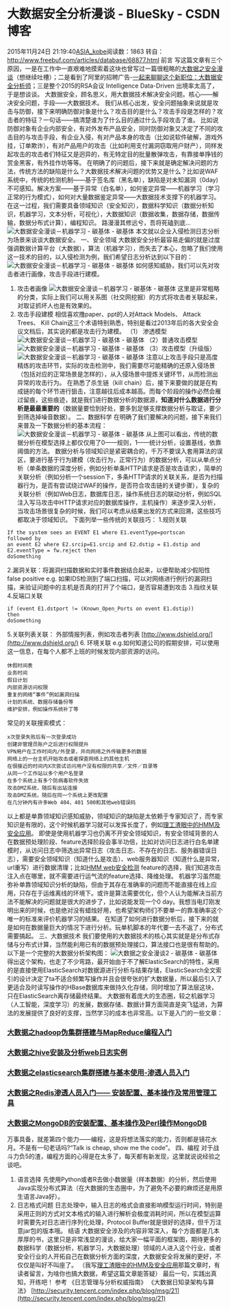 # 大数据安全分析漫谈 - BlueSky - CSDN博客
2015年11月24日 21:19:40[ASIA_kobe](https://me.csdn.net/ASIA_kobe)阅读数：1863
转自：http://www.freebuf.com/articles/database/68877.html
前言
写这篇文章有三个原因，一是在工作中一直艰难地摸索着这块也曾写过一篇很粗略的[大数据之安全漫谈](http://danqingdani.blog.163.com/blog/static/18609419520150270592208/)（想继续吐槽）；二是看到了阿里的招聘广告-[一起来聊聊这个新职位：大数据安全分析师](http://www.freebuf.com/articles/others-articles/66214.html)；三是整个2015的RSA会议
 Intelligence Data-Driven 出境率太高了，于是想谈谈。
大数据安全，顾名思义，用大数据技术解决安全问题。核心——解决安全问题，手段——大数据技术。
我们从核心出发，安全问题抽象来说就是攻击与防御，接下来明确防御对象是什么？攻击目的是什么？攻击手段是怎样的？攻击者的特征？一句话——搞清楚谁为了什么目的通过什么手段攻击了谁。
比如说防御对象有企业内部安全，有对外发布产品安全，同时防御对象又决定了不同的攻击目的与攻击手段，有企业入侵，有对产品本身的攻击（比如说软件破解，游戏外挂，订单欺诈），有对产品用户的攻击（比如利用支付漏洞窃取用户财产），同样发起攻击的攻击者们特征又是迥异的，有无特定目的批量散弹攻击，有靠接单挣钱的赏金黑客，有外挂作坊等等。
在明确了的问题后，接下来就是确定解决问题的方法，传统方法的缺陷是什么？大数据技术解决问题的优势又是什么？比如说WAF系统中，传统的检测机制——基于签名库（黑名单），缺陷是对未知漏洞（0day) 不可感知。解决方案——基于异常（白名单），如何鉴定异常——机器学习（学习正常的行为模式），如何对大量数据鉴定异常——大数据技术支撑下的机器学习。
在这一过程，我们需要具备领域知识（安全知识），数据科学知识（数据分析知识，机器学习，文本分析，可视化），大数据知识（数据收集，数据存储，数据传输，数据分布式计算），编程知识。
路漫漫其修远兮，吾将死磕到底…
![大数据安全漫谈－机器学习 - 碳基体 - 碳基体](http://img2.ph.126.net/aaAal2zm93-lHEpOodwcjg==/3097913593695478499.png)
本文就以企业入侵检测日志分析为场景来谈谈大数据安全。
一、安全领域
大数据安全分析最容易走偏的就是过度强调数据计算平台（大数据），算法（机器学习），而失去了本心，忽略了我们使用这一技术的目的，以入侵检测为例，我们希望日志分析达到以下目的：
![大数据安全漫谈－机器学习 - 碳基体 - 碳基体](http://img1.ph.126.net/I0GMNVLImwD-P9hw-LRuLg==/6608808152795171389.png)
如何感知威胁，我们可以先对攻击者进行画像，攻击手段进行建模。
1. 攻击者画像
![大数据安全漫谈－机器学习 - 碳基体 - 碳基体](http://img0.ph.126.net/aJrOwbkiD3hPs7-vv-AoPw==/6619195239142919058.png)
这里是非常粗略的分类，实际上我们可以用关系图（社交网挖掘）的方式将攻击者关联起来，对取证抓坏人也是有效果的。
2. 攻击手段建模
相信喜欢撸paper、ppt的人对Attack Models、 Attack Trees、 Kill Chain这三个术语特别熟悉，特别是看过2013年后的各大安全会议文档后，其实说的都是攻击行为建模。
（1） 渗透模型
![大数据安全漫谈－机器学习 - 碳基体 - 碳基体](http://img0.ph.126.net/2U8Jjoj1eQlgE2dTqVErTA==/35747322060356355.png)
（2）普通攻击模型
![大数据安全漫谈－机器学习 - 碳基体 - 碳基体](http://img1.ph.126.net/PB6uE96qablKqiCswYxfJA==/6630903938467308223.png)
（3）攻击模型（升级版）
![大数据安全漫谈－机器学习 - 碳基体 - 碳基体](http://img2.ph.126.net/N_jqPp6Rjdo4gBw_wmdwXA==/6630188156397278234.png)
注意以上攻击手段只是高度精炼的攻击环节，实际的攻击检测中，我们需要尽可能精确的还原入侵场景（包括对应的正常场景是怎样的），从入侵场景中提炼关键环节，从而检测出异常的攻击行为。
在熟悉了杀生链（kill chain）后，接下来要做的就是在构成链的每个环节进行狙击，注意越往后成本越高。而每个阶段的操作必然会雁过留痕，这些痕迹，就是我们进行数据分析的数据源，**知道对什么数据进行分析是最最重要的**（数据量要恰到好处，要多到足够支撑数据分析与取证，要少到筛选掉噪音数据）。
二、数据科学
在明确了我们要解决的问题，接下来我们来普及一下数据分析的基本流程：
![大数据安全漫谈－机器学习 - 碳基体 - 碳基体](http://img1.ph.126.net/fWmE7eNdUZBEQ5rq9VH6oQ==/6630550995234478615.png)
从上图可以看出，传统的数据分析在模型选择上都仅仅用了0——规则，1——统计分析，设置基线，依靠阈值的方法。
数据分析与领域知识是紧密耦合的，千万不要误入套用算法的误区，要进行基于行为建模（攻击行为，正常行为）的数据分析，可以从单点分析（单条数据的深度分析，例如分析单条HTTP请求是否是攻击请求），简单的关联分析（例如分析一个session下，多条HTTP请求的关联关系，是否为扫描器行为，是否有尝试绕过WAF的操作，是否符合攻击链的关键步骤），复杂的关联分析（例如Web日志，数据库日志，操作系统日志的联动分析，例如SQL注入写马攻击中HTTP请求对应的数据库操作，主机操作）来逐步深入分析，当攻击场景很复杂的时候，我们可以考虑从结果出发的方式来回溯，这些技巧都取决于领域知识。
下面列举一些传统的关联技巧：
1.规则关联
```
If the system sees an EVENT E1 where E1.eventType=portscan
followed by
an event E2 where E2.srcip=E1.srcip and E2.dstip = E1.dstip and
E2.eventType = fw.reject then
doSomething
```
2.漏洞关联：将漏洞扫描数据和实时事件数据结合起来，以便帮助减少假阳性 false positive
e.g. 如果IDS检测到了端口扫描，可以对网络进行例行的漏洞扫描，来验证问题中的主机是否真的打开了个端口，是否容易遭到攻击
3.指纹关联
4.反端口关联
```
if (event E1.dstport != (Known_Open_Ports on event E1.dstip))
then
doSomething
```
5.关联列表关联： 外部情报列表，例如攻击者列表
[http://www.dshield.org/](http://www.dshield.org/)
6. 环境关联 e.g.如何知道公司的假期安排，可以使用这一信息，在每个人都不上班的时候发现内部资源的访问。
```
休假时间表
业务时间
假日计划
内部资源访问权限
重复的网络“事件”例如漏洞扫描
计划的系统、数据存储备份等
维护安排，例如操作系统补丁等
```
常见的关联搜索模式：
```
x次登录失败后有一次登录成功
创建非管理员账户之后进行权限提升
VPN用户在工作时间内/外登录，并向网络之外传输更多的数据
网络上的一台主机开始攻击或者探查网络上的其他主机
在很接近的时间内X次尝试访问用户没有权限的共享／文件／目录等
从同一个工作站以多个用户名登录
在多个系统上有多个防病毒软件失效
攻击DMZ系统，随后有出站连接
攻击DMZ系统，随后在同一个系统上更改配置
在几分钟内有许多Web 404，401 500和其他web错误码
```
以上都是单靠领域知识感知威胁，领域知识的缺陷是太依赖于专家知识了，而专家知识是有限的，这个时候机器学习就可以发挥长度了，例如[理工渣眼中的HMM及安全应用](http://danqingdani.blog.163.com/blog/static/1860941952015219102722250/)。
即使是使用机器学习也仍离不开安全领域知识，有安全领域背景的人在数据预处理阶段、feature选择阶段会事半功倍，比如对访问日志进行白名单建模时，从访问日志中筛选出异常日志（攻击日志、不存在的日志、服务器错误日志），需要安全领域知识（知道什么是攻击）、web服务器知识（知道什么是异常，url重写）进行数据清理；比如[HMM
 web安全检测](http://danqingdani.blog.163.com/blog/static/1860941952015219102722250/) feature的选择，我们知道攻击注入点在哪里，就不需要进行运气流的feature选择、降维处理。
机器学习虽然能弥补单靠领域知识分析的缺陷，但由于其存在准确率的问题而不能直接在线上应用，只存在于运维离线的环境下。或许是算法需要优化，但个人认为能解决当前方法不能解决的问题就是很大的进步了，比如说能发现一个0 day。我想当电灯刚发明出来的时候，也是绝对没有蜡烛好用，也希望架构师们不要单一的靠准确率这个唯一的标准来评价机器学习的结果。
在知道了如何进行数据分析后，接下来的就是如何在数据量巨大的情况下进行分析。玩单机脚本的年代要一去不返了，分布式需要搞起。
三、大数据技术
我们要使用的大数据技术的核心其实就是是分布式存储与分布式计算，当然能利用已有的数据预处理接口，算法接口也是很有帮助的。
以下是一个完整的大数据分析架构图：
![大数据之安全漫谈2 - 碳基体 - 碳基体](http://img0.ph.126.net/yeCmzt8iy9DyV80GUR0x2Q==/6630764300490631452.png)
得出这个架构，也走了不少弯路，最开始由于不了解ElasticSearch的特性，采用的是直接使用ElasticSearch对数据源进行分析与结果存储，ElasticSearch全文索引的设计决定了ta不适合频繁写操作并且会很夸张的扩大数据量，所以最后引入了更适合及时读写操作的HBase数据库来做持久化存储，同时增加了算法层这块，只在ElasticSearch离存储最终结果。
大数据有着庞大的生态圈，较之机器学习（人工智能，深度学习）的发展，数据存储、数据计算方面简直是突飞猛进，为算法的发展提供了良好的支撑，当然学习的成本也非常高。以下是入门的一些文章：
### [大数据之hadoop伪集群搭建与MapReduce编程入门](http://danqingdani.blog.163.com/blog/static/18609419520154873644955/)
### [大数据之hive安装及分析web日志实例](http://danqingdani.blog.163.com/blog/static/186094195201541110573363/)
### [大数据之elasticsearch集群搭建与基本使用-渗透人员入门](http://danqingdani.blog.163.com/blog/static/1860941952015315104819711/)
### [大数据之Redis渗透人员入门—— 安装配置、基本操作及常用管理工具](http://danqingdani.blog.163.com/blog/static/18609419520142196591588/)
### [大数据之MongoDB的安装配置、基本操作及Perl操作MongoDB](http://danqingdani.blog.163.com/blog/static/1860941952014110756412/)
万事具备，就差第四个能力——编程，这是将想法落实的能力，否则都是镜花水月。不是有一句老话吗?“Talk is cheap, show me the code”。
四、编程
对于战斗力负5的渣，编程方面的心得是在太多了，每天都有新发现，这里就说说经验之谈吧。
1. 语言选择
先使用Python或者R去做小数据量（样本数据）的分析，然后使用Java实现分布式算法（在大数据的生态圈中，为了避免不必要的麻烦还是用原生语言Java好）。
2. 日志格式问题
日志处理中，输入日志的格式会直接影响模型运行时间，特别是采用正则的方式对文本格式的输入进行解析会极度消耗时间，所以在模型运算时需要先对日志进行序列化处理，Protocol Buffer就是很好的选择，但千万注意jar包的版本哦。
结语
大数据安全涉及的内容非常深入，每个方面都是几本厚厚的书，这里只是非常浅显的漫谈，给大家一幅平面的框架图，期待更多的数据科学（数据分析，机器学习，大数据处理）领域的人进入这个行业，或者安全行业的人开拓自己在数据分析方面的深度，大数据安全将发展的更好，不仅仅是叫好不叫座了。
（我写[理工渣眼中的HMM及安全应用](http://danqingdani.blog.163.com/blog/static/1860941952015219102722250/)那篇文章时，有读者留言，为啥你也搞大数据，希望这篇文章能答疑）
最后一句，实践出真知，开练吧！
参考
《日志管理与分析权威指南》
《大数据日知录架构与算法》
[http://security.tencent.com/index.php/blog/msg/21](http://security.tencent.com/index.php/blog/msg/21)
